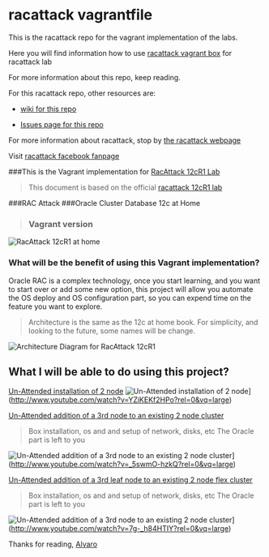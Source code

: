 racattack vagrantfile
===========

This is the racattack repo for the vagrant implementation of the labs.

Here you will find information how to use [racattack vagrant box](http://vagrantcloud.com/kikitux/oracle65-racattack) for racattack lab

For more information about this repo, keep reading.

For this racattack repo, other resources are:

- [wiki for this repo](https://github.com/racattack/vagrantfile/wiki)

- [Issues page for this repo](https://github.com/racattack/vagrantfile/issues)

For more information about racattack, stop by [the racattack webpage](http://racattack.org)

Visit [racattack facebook fanpage](https://www.facebook.com/racattack)

###This is the Vagrant implementation for [RacAttack 12cR1 Lab](http://racattack.org)

>This document is based on the official [racattack 12cR1 lab](http://en.wikibooks.org/wiki/RAC_Attack_-_Oracle_Cluster_Database_at_Home/RAC_Attack_12c/Print_Book)

###RAC Attack
###Oracle Cluster Database 12c at Home
>### Vagrant version

![RacAttack 12cR1 at home](http://upload.wikimedia.org/wikipedia/commons/8/8b/Racattack12c-book-title.png)


### What will be the benefit of using this Vagrant implementation?

Oracle RAC is a complex technology, once you start learning, and you want to start over or add some new option, this project will allow you automate the OS deploy and OS configuration part, so you can expend time on the feature you want to explore.

> Architecture is the same as the 12c at home book. For simplicity, and looking to the future, some names will be change.

![Architecture Diagram for RacAttack 12cR1](https://lh4.googleusercontent.com/-LuX7yDQnz54/UzfMY7Qxw3I/AAAAAAAAAFE/EjBFk-qWEtc/s0/2014-03-30_20-48-46.png)


## What I will be able to do using this project?

[Un-Attended installation of 2 node](//youtu.be/YZiKEKf2HPo?rel=0&vq=large)
![Un-Attended installation of 2 node](http://img.youtube.com/vi/YZiKEKf2HPo/0.jpg)](http://www.youtube.com/watch?v=YZiKEKf2HPo?rel=0&vq=large)


[Un-Attended addition of a 3rd node to an existing 2 node cluster](//youtu.be/_5swmO-hzkQ?rel=0&vq=large)

> Box installation, os and and setup of network, disks, etc
> The Oracle part is left to you

![Un-Attended addition of a 3rd node to an existing 2 node cluster](http://img.youtube.com/vi/YZiKEKf2HPo/0.jpg)](http://www.youtube.com/watch?v=_5swmO-hzkQ?rel=0&vq=large)

[Un-Attended addition of a 3rd leaf node to an existing 2 node flex cluster](//youtu.be/7g-_h84HTIY?rel=0&vq=large)

> Box installation, os and and setup of network, disks, etc
> The Oracle part is left to you

![Un-Attended addition of a 3rd node to an existing 2 node cluster](http://img.youtube.com/vi/7g-_h84HTIY/0.jpg)](http://www.youtube.com/watch?v=7g-_h84HTIY?rel=0&vq=large)

Thanks for reading,
[Alvaro](http://github.com/kikitux)


